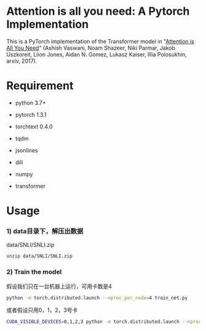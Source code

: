 # Attention is all you need: A Pytorch Implementation

This is a PyTorch implementation of the Transformer model in "[Attention is All You Need](https://arxiv.org/abs/1706.03762)" (Ashish Vaswani, Noam Shazeer, Niki Parmar, Jakob Uszkoreit, Llion Jones, Aidan N. Gomez, Lukasz Kaiser, Illia Polosukhin, arxiv, 2017). 

# Requirement
- python 3.7+
- pytorch 1.3.1
- torchtext 0.4.0
- tqdm
- jsonlines
- dill
- numpy

- transformer

# Usage
### 1) data目录下，解压出数据
data/SNLI/SNLI.zip
```bash
unzip data/SNLI/SNLI.zip
```

### 2) Train the model
假设我们只在一台机器上运行，可用卡数是4
```bash
python -m torch.distributed.launch --nproc_per_node=4 train_net.py
```
或者假设只用0，1，2，3号卡
```bash
CUDA_VISIBLE_DEVICES=0,1,2,3 python -m torch.distributed.launch --nproc_per_node=4 train_net.py
```



